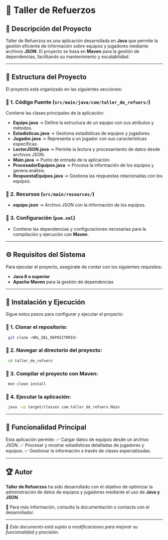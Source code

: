 # 📌 Taller de Refuerzos

## 📖 Descripción del Proyecto
Taller de Refuerzos es una aplicación desarrollada en **Java** que permite la gestión eficiente de información sobre equipos y jugadores mediante archivos **JSON**. El proyecto se basa en **Maven** para la gestión de dependencias, facilitando su mantenimiento y escalabilidad.

---

## 📂 Estructura del Proyecto
El proyecto está organizado en las siguientes secciones:

### 🔹 1. Código Fuente (`src/main/java/com/taller_de_refuers/`)
Contiene las clases principales de la aplicación:

- **Equipo.java** → Define la estructura de un equipo con sus atributos y métodos.
- **Estadisticas.java** → Gestiona estadísticas de equipos y jugadores.
- **Jugador.java** → Representa a un jugador con sus características específicas.
- **LectorJSON.java** → Permite la lectura y procesamiento de datos desde archivos JSON.
- **Main.java** → Punto de entrada de la aplicación.
- **ProcesadorEquipos.java** → Procesa la información de los equipos y genera análisis.
- **RespuestaEquipos.java** → Gestiona las respuestas relacionadas con los equipos.

### 🔹 2. Recursos (`src/main/resources/`)
- **equipo.json** → Archivo JSON con la información de los equipos.

### 🔹 3. Configuración (`pom.xml`)
- Contiene las dependencias y configuraciones necesarias para la compilación y ejecución con **Maven**.

---

## ⚙️ Requisitos del Sistema
Para ejecutar el proyecto, asegúrate de contar con los siguientes requisitos:
- **Java 8 o superior**
- **Apache Maven** para la gestión de dependencias

---

## 🚀 Instalación y Ejecución
Sigue estos pasos para configurar y ejecutar el proyecto:

### 🔧 1. Clonar el repositorio:
```sh
 git clone <URL_DEL_REPOSITORIO>
```

### 🔧 2. Navegar al directorio del proyecto:
```sh
 cd taller_de_refuers
```

### 🔧 3. Compilar el proyecto con Maven:
```sh
 mvn clean install
```

### 🔧 4. Ejecutar la aplicación:
```sh
 java -cp target/classes com.taller_de_refuers.Main
```

---

## 🎯 Funcionalidad Principal
Esta aplicación permite:
✅ Cargar datos de equipos desde un archivo JSON.
✅ Procesar y mostrar estadísticas detalladas de jugadores y equipos.
✅ Gestionar la información a través de clases especializadas.

---

## 🏆 Autor
**Taller de Refuerzos** ha sido desarrollado con el objetivo de optimizar la administración de datos de equipos y jugadores mediante el uso de **Java y JSON**.

📌 Para más información, consulta la documentación o contacta con el desarrollador.

---

📌 *Este documento está sujeto a modificaciones para mejorar su funcionalidad y precisión.*

